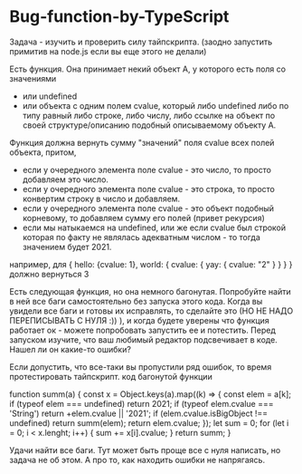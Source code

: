 # Bug-function-by-TypeScript
Задача - изучить и проверить силу тайпскрипта. 
(заодно запустить примитив на node.js если вы еще этого не делали)

Есть функция.
Она принимает некий объект А, у которого есть поля со значениями
- или undefined 
- или объекта с одним полем cvalue, который либо undefined либо по типу равный либо строке, либо числу, либо ссылке на объект по своей структуре/описанию подобный описываемому объекту А.

Функция должна вернуть сумму "значений" поля cvalue всех полей объекта, притом, 
- если у очередного элемента поле сvalue - это число, то просто добавляем это число.
- если у очередного элемента поле сvalue - это строка, то просто конвертим строку в число и добавляем.
- если у очередного элемента поле cvalue - это объект подобный корневому, то добавляем сумму его полей (привет рекурсия)
- если мы натыкаемся на undefined, или же если cvalue был строкой которая по факту не являлась адекватным числом - то тогда значением будет 2021.

например, для
{
   hello: {cvalue: 1}, 
   world: { cvalue: 
      { yay: { cvalue: "2" }  } 
   }
}
должно вернуться 3

Есть следующая функция, но она немного багонутая.
Попробуйте найти в ней все баги самостоятельно без запуска этого кода.
Когда вы увидели все баги и готовы их исправлять, то сделайте это (НО НЕ НАДО ПЕРЕПИСЫВАТЬ С НУЛЯ :)) ), и когда будете уверены что функция работает ок - можете попробовать запустить ее и потестить.
Перед запуском изучите, что ваш любимый редактор подсвечивает в коде. 
Нашел ли он какие-то ошибки?

Если допустить, что все-таки вы пропустили ряд ошибок, то время протестировать тайпскрипт.
код багонутой функции

function summ(a) {
    const x = Object.keys(a).map((k) => {
        const elem = a[k];
        if (typeof elem === undefined) return 2021;
        if (typeof elem.cvalue === 'String') return +elem.cvalue || '2021';
        if (elem.cvalue.isBigObject !== undefined) return summ(elem);
        return elem.сvalue;
    });
    let sum = 0;
    for (let i = 0; i < x.lenght; i++) {
        sum += x[i].cvalue;
    }
    return summ;
}

Удачи найти все баги. Тут может быть проще все с нуля написать, но задача не об этом. А про то, как находить ошибки не напрягаясь.

